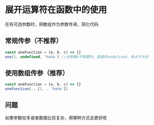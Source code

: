 # 展开运算符在函数中的使用

在有可选参数时，把数组作为参数传递，简化代码

## 常规传参（不推荐）

```js
const oneFunction = (a, b, c) => {}
one(1, undefined, 'haha') //当参数b不需要时，直接传undefined，有点不太好
```

## 使用数组传参（推荐）

```js
const oneFunction = (a, b, c) => {}
oneFunction(...[1, , 'haha'])
```

## 问题

如果参数较多或者数据比较复杂，用哪种方式会更好呢
